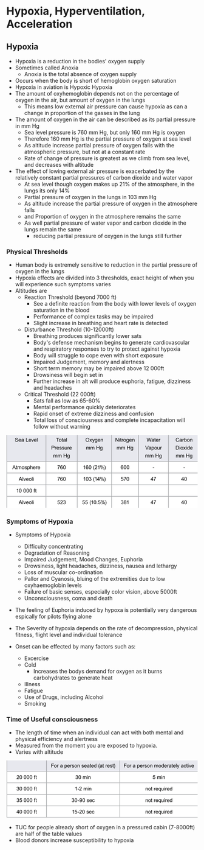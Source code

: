 # Hypoxia, Hyperventilation, Acceleration
## Hypoxia
- Hypoxia is a reduction in the bodies' oxygen supply
- Sometimes called Anoxia
    - Anoxia is the total absence of oxygen supply
- Occurs when the body is short of hemoglobin oxygen saturation
- Hypoxia in aviation is Hypoxic Hypoxia 
- The amount of oxyhemoglobin depends not on the percentage of oxygen in the air, but amount of oxygen in the lungs
    - This means low external air pressure can cause hypoxia as can a change in proportion of the gasses in the lung
- The amount of oxygen in the air can be described as its partial pressure in mm Hg 
    - Sea level pressure is 760 mm Hg, but only 160 mm Hg is oxygen
    - Therefore 160 mm Hg is the partial pressure of oxygen at sea level
    - As altitude increase partial pressure of oxygen falls with the atmospheric pressure, but not at a constant rate
    - Rate of change of pressure is greatest as we climb from sea level, and decreases with altitude
- The effect of lowing external air pressure is exacerbated by the relatively constant partial pressures of carbon dioxide and water vapor
     - At sea level though oxygen makes up 21% of the atmosphere, in the lungs its only 14%
     - Partial pressure of oxygen in the lungs in 103 mm Hg
     - As altitude increase the partial pressure of oxygen in the atmosphere falls
     - and Proportion of oxygen in the atmosphere remains the same
     - As well partial pressure of water vapor and carbon dioxide in the lungs remain the same
        - reducing partial pressure of oxygen in the lungs still further

### Physical Thresholds
- Human body is extremely sensitive to reduction in the partial pressure of oxygen in the lungs
- Hypoxia effects are divided into 3 thresholds, exact height of when you will experience such symptoms varies
- Altitudes are
    - Reaction Threshold (beyond 7000 ft)
        - See a definite reaction from the body with lower levels of oxygen saturation in the blood
        - Performance of complex tasks may be impaired
        - Slight increase in breathing and heart rate is detected
    - Disturbance Threshold (10-12000ft)
        - Breathing produces significantly lower sats
        - Body's defense mechanism begins to generate cardiovascular and respiratory responses to try to protect against hypoxia
        - Body will struggle to cope even with short exposure
        - Impaired Judgement, memory and alertness
        - Short term memory may be impaired above 12 000ft
        - Drowsiness will begin set in
        - Further increase in alt will produce euphoria, fatigue, dizziness and headaches
    - Critical Threshold (22 000ft)
        - Sats fall as low as 65-60%
        - Mental performance quickly deteriorates
        - Rapid onset of extreme dizziness and confusion
        - Total loss of consciousness and complete incapacitation will follow without warning


![Partial Pressures](../Images/Human-Concepts/partial-pressures.png)

### Symptoms of Hypoxia
- Symptoms of Hypoxia
    - Difficulty concentrating
    - Degradation of Reasoning
    - Impaired Judgement, Mood Changes, Euphoria
    - Drowsiness, light headaches, dizziness, nausea and lethargy
    - Loss of muscular co-ordination
    - Pallor and Cyanosis, bluing of the extremities due to low oxyhaemoglobin levels
    - Failure of basic senses, especially color vision, above 5000ft
    - Unconsciousness, coma and death

- The feeling of Euphoria induced by hypoxa is potentially very dangerous espically for pilots flying alone
- The Severity of hypoxia depends on the rate of decompression, physical fitness, flight level and individual tolerance
- Onset can be effected by many factors such as:
    - Excercise
    - Cold
        - Increases the bodys demand for oxygen as it burns carbohydrates to generate heat
    - Illness
    - Fatigue
    - Use of Drugs, including Alcohol
    - Smoking

### Time of Useful consciousness
- The length of time when an individual can act with both mental and physical efficiency and alertness
- Measured from the moment you are exposed to hypoxia. 
- Varies with altitude 

![Time Of useful consciousness](../Images/Human-Concepts/tuc.png)

- TUC for people already short of oxygen in a pressured cabin (7-8000ft) are half of the table values
- Blood donors increase susceptibility to hypoxia
